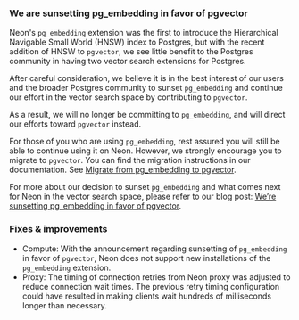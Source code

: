 ### We are sunsetting pg_embedding in favor of pgvector

Neon's `pg_embedding` extension was the first to introduce the Hierarchical Navigable Small World (HNSW) index to Postgres, but with the recent addition of HNSW to `pgvector`, we see little benefit to the Postgres community in having two vector search extensions for Postgres.

After careful consideration, we believe it is in the best interest of our users and the broader Postgres community to sunset `pg_embedding` and continue our effort in the vector search space by contributing to `pgvector`.

As a result, we will no longer be committing to `pg_embedding`, and will direct our efforts toward `pgvector` instead.

For those of you who are using `pg_embedding`, rest assured you will still be able to continue using it on Neon. However, we strongly encourage you to migrate to `pgvector`. You can find the migration instructions in our documentation. See [Migrate from pg_embedding to pgvector](https://neon.tech/docs/extensions/pg_embedding#migrate-from-pgembedding-to-pgvector).

For more about our decision to sunset `pg_embedding` and what comes next for Neon in the vector search space, please refer to our blog post: [We’re sunsetting pg_embedding in favor of pgvector](tbd).

### Fixes & improvements

- Compute: With the announcement regarding sunsetting of `pg_embedding` in favor of `pgvector`, Neon does not support new installations of the `pg_embedding` extension.
- Proxy: The timing of connection retries from Neon proxy was adjusted to reduce connection wait times. The previous retry timing configuration could have resulted in making clients wait hundreds of milliseconds longer than necessary.
